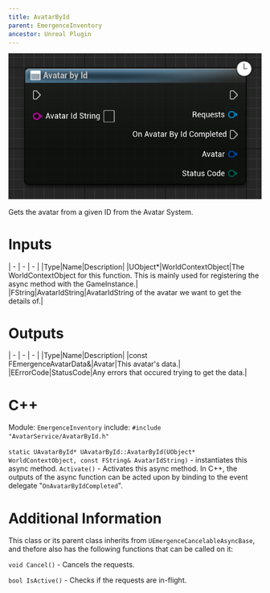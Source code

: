 ```yaml
---
title: AvatarById
parent: EmergenceInventory
ancestor: Unreal Plugin
---
```


![](AvatarById.PNG)

Gets the avatar from a given ID from the Avatar System.

# Inputs

| - | - | - |
|Type|Name|Description|
|UObject\*|WorldContextObject|The WorldContextObject for this function. This is mainly used for registering the async method with the GameInstance.|
|FString|AvatarIdString|AvatarIdString of the avatar we want to get the details of.|

# Outputs

| - | - | - |
|Type|Name|Description|
|const FEmergenceAvatarData&|Avatar|This avatar's data.|
|EErrorCode|StatusCode|Any errors that occured trying to get the data.|

# C++
Module: `EmergenceInventory`
include: `#include "AvatarService/AvatarById.h"`

`static UAvatarById* UAvatarById::AvatarById(UObject* WorldContextObject, const FString& AvatarIdString)` - instantiates this async method.
`Activate()` - Activates this async method.
In C++, the outputs of the async function can be acted upon by binding to the event delegate "`OnAvatarByIdCompleted`".

# Additional Information

This class or its parent class inherits from `UEmergenceCancelableAsyncBase`, and thefore also has the following functions that can be called on it:

`void Cancel()` - Cancels the requests.

`bool IsActive()` - Checks if the requests are in-flight.
